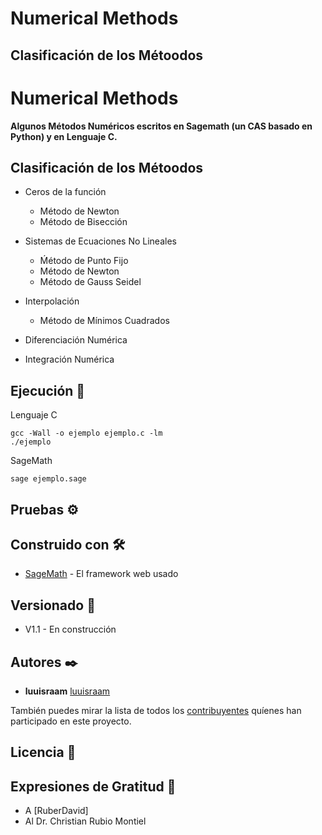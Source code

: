 # Numerical Methods
## Clasificación de los Métoodos


# Numerical Methods
**Algunos Métodos Numéricos escritos en Sagemath (un CAS basado en Python) y en Lenguaje C.**


## Clasificación de los Métoodos

- Ceros de la función
  - Método de Newton
  - Método de Bisección
  
- Sistemas de Ecuaciones No Lineales
  - Ḿétodo de Punto Fijo
  - Método de Newton
  - Método de Gauss Seidel

- Interpolación
  - Método de Mínimos Cuadrados
  
- Diferenciación Numérica

- Integración Numérica


## Ejecución 🔧

Lenguaje C

```
gcc -Wall -o ejemplo ejemplo.c -lm
./ejemplo
```

SageMath
```
sage ejemplo.sage
```

## Pruebas ⚙️

## Construido con 🛠️

* [SageMath](https://www.sagemath.org/) - El framework web usado

## Versionado 📌
* V1.1 - En construcción 

## Autores ✒️

* **luuisraam** [luuisraam](https://github.com/luuisraam)

También puedes mirar la lista de todos los [contribuyentes](https://github.com/your/project/contributors) quíenes han participado en este proyecto. 

## Licencia 📄

## Expresiones de Gratitud 🎁

* A [RuberDavid] 
* Al Dr. Christian Rubio Montiel

